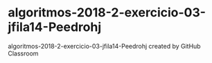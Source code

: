 # algoritmos-2018-2-exercicio-03-jfila14-Peedrohj
algoritmos-2018-2-exercicio-03-jfila14-Peedrohj created by GitHub Classroom
